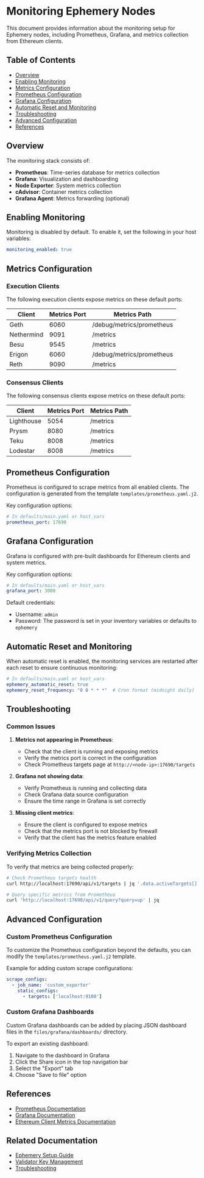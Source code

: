 # Monitoring Ephemery Nodes

This document provides information about the monitoring setup for Ephemery nodes, including Prometheus, Grafana, and metrics collection from Ethereum clients.

## Table of Contents

- [Overview](#overview)
- [Enabling Monitoring](#enabling-monitoring)
- [Metrics Configuration](#metrics-configuration)
- [Prometheus Configuration](#prometheus-configuration)
- [Grafana Configuration](#grafana-configuration)
- [Automatic Reset and Monitoring](#automatic-reset-and-monitoring)
- [Troubleshooting](#troubleshooting)
- [Advanced Configuration](#advanced-configuration)
- [References](#references)

## Overview

The monitoring stack consists of:

- **Prometheus**: Time-series database for metrics collection
- **Grafana**: Visualization and dashboarding
- **Node Exporter**: System metrics collection
- **cAdvisor**: Container metrics collection
- **Grafana Agent**: Metrics forwarding (optional)

## Enabling Monitoring

Monitoring is disabled by default. To enable it, set the following in your host variables:

```yaml
monitoring_enabled: true
```

## Metrics Configuration

### Execution Clients

The following execution clients expose metrics on these default ports:

| Client     | Metrics Port | Metrics Path              |
|------------|--------------|---------------------------|
| Geth       | 6060         | /debug/metrics/prometheus |
| Nethermind | 9091         | /metrics                  |
| Besu       | 9545         | /metrics                  |
| Erigon     | 6060         | /debug/metrics/prometheus |
| Reth       | 9090         | /metrics                  |

### Consensus Clients

The following consensus clients expose metrics on these default ports:

| Client     | Metrics Port | Metrics Path |
|------------|--------------|--------------|
| Lighthouse | 5054         | /metrics     |
| Prysm      | 8080         | /metrics     |
| Teku       | 8008         | /metrics     |
| Lodestar   | 8008         | /metrics     |

## Prometheus Configuration

Prometheus is configured to scrape metrics from all enabled clients. The configuration is generated from the template `templates/prometheus.yaml.j2`.

Key configuration options:

```yaml
# In defaults/main.yaml or host_vars
prometheus_port: 17690
```

## Grafana Configuration

Grafana is configured with pre-built dashboards for Ethereum clients and system metrics.

Key configuration options:

```yaml
# In defaults/main.yaml or host_vars
grafana_port: 3000
```

Default credentials:
- Username: `admin`
- Password: The password is set in your inventory variables or defaults to `ephemery`

## Automatic Reset and Monitoring

When automatic reset is enabled, the monitoring services are restarted after each reset to ensure continuous monitoring:

```yaml
# In defaults/main.yaml or host_vars
ephemery_automatic_reset: true
ephemery_reset_frequency: "0 0 * * *"  # Cron format (midnight daily)
```

## Troubleshooting

### Common Issues

1. **Metrics not appearing in Prometheus**:
   - Check that the client is running and exposing metrics
   - Verify the metrics port is correct in the configuration
   - Check Prometheus targets page at `http://<node-ip>:17690/targets`

2. **Grafana not showing data**:
   - Verify Prometheus is running and collecting data
   - Check Grafana data source configuration
   - Ensure the time range in Grafana is set correctly

3. **Missing client metrics**:
   - Ensure the client is configured to expose metrics
   - Check that the metrics port is not blocked by firewall
   - Verify that the client has the metrics feature enabled

### Verifying Metrics Collection

To verify that metrics are being collected properly:

```bash
# Check Prometheus targets health
curl http://localhost:17690/api/v1/targets | jq '.data.activeTargets[] | {name: .labels.job, health: .health}'

# Query specific metrics from Prometheus
curl 'http://localhost:17690/api/v1/query?query=up' | jq
```

## Advanced Configuration

### Custom Prometheus Configuration

To customize the Prometheus configuration beyond the defaults, you can modify the `templates/prometheus.yaml.j2` template.

Example for adding custom scrape configurations:

```yaml
scrape_configs:
  - job_name: 'custom_exporter'
    static_configs:
      - targets: ['localhost:9100']
```

### Custom Grafana Dashboards

Custom Grafana dashboards can be added by placing JSON dashboard files in the `files/grafana/dashboards/` directory.

To export an existing dashboard:
1. Navigate to the dashboard in Grafana
2. Click the Share icon in the top navigation bar
3. Select the "Export" tab
4. Choose "Save to file" option

## References

- [Prometheus Documentation](https://prometheus.io/docs/introduction/overview/)
- [Grafana Documentation](https://grafana.com/docs/)
- [Ethereum Client Metrics Documentation](https://ethereum.org/en/developers/docs/nodes-and-clients/)

## Related Documentation

- [Ephemery Setup Guide](./EPHEMERY_SETUP.md)
- [Validator Key Management](./VALIDATOR_KEY_MANAGEMENT.md)
- [Troubleshooting](../DEVELOPMENT/TROUBLESHOOTING.md)
